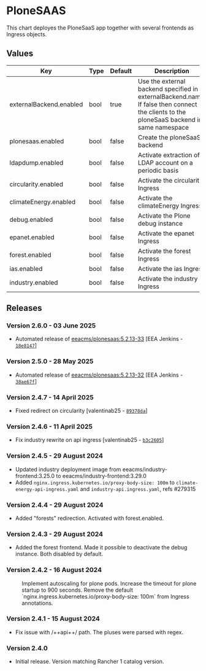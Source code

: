# PloneSAAS

This chart deployes the PloneSaaS app together with several frontends as Ingress objects.


## Values

| Key | Type | Default | Description |
|-----|------|---------|-------------|
| externalBackend.enabled | bool | true | Use the external backend specified in externalBackend.name. If false then connect the clients to the ploneSaaS backend in same namespace |
| plonesaas.enabled | bool | false | Create the ploneSaaS backend |
| ldapdump.enabled | bool | false | Activate extraction of LDAP account on a periodic basis |
| circularity.enabled | bool | false | Activate the circularity Ingress |
| climateEnergy.enabled | bool | false | Activate the climateEnergy Ingress |
| debug.enabled | bool | false | Activate the Plone debug instance |
| epanet.enabled | bool | false | Activate the epanet Ingress |
| forest.enabled | bool | false | Activate the forest Ingress |
| ias.enabled | bool | false | Activate the ias Ingress |
| industry.enabled | bool | false | Activate the industry Ingress |

## Releases

### Version 2.6.0 - 03 June 2025
- Automated release of [eeacms/plonesaas:5.2.13-33](https://github.com/eea/eea.docker.plonesaas/releases) [EEA Jenkins - [`18e8147`](https://github.com/eea/helm-charts/commit/18e814700272c7102507b150fdb316e7bf865857)]

### Version 2.5.0 - 28 May 2025
- Automated release of [eeacms/plonesaas:5.2.13-32](https://github.com/eea/eea.docker.plonesaas/releases) [EEA Jenkins - [`38ae67f`](https://github.com/eea/helm-charts/commit/38ae67fe5778fd91d9dea985fb666c1e7bdec542)]

### Version 2.4.7 - 14 April 2025
- Fixed redirect on circularity [valentinab25 - [`89378da`](https://github.com/eea/helm-charts/commit/89378da922adbea1e5dbaa729bb729510308274f)]

### Version 2.4.6 - 11 April 2025
- Fix industry rewrite on api ingress [valentinab25 - [`b3c2605`](https://github.com/eea/helm-charts/commit/b3c2605fb1aca5e91d8ab58ca83ac2549963830b)]


### Version 2.4.5 - 29 August 2024
- Updated industry deployment image from eeacms/industry-frontend:3.25.0 to eeacms/industry-frontend:3.29.0
- Added `nginx.ingress.kubernetes.io/proxy-body-size: 100m` to `climate-energy-api-ingress.yaml` and `industry-api.ingress.yaml`, refs #279315

### Version 2.4.4 - 29 August 2024
- Added "forests" redirection. Activated with forest.enabled.

### Version 2.4.3 - 29 August 2024
- Added the forest frontend. Made it possible to deactivate the debug instance. Both disabled by default.

### Version 2.4.2 - 16 August 2024
  <dd>Implement autoscaling for plone pods.
  Increase the timeout for plone startup to 900 seconds.
  Remove the default `nginx.ingress.kubernetes.io/proxy-body-size: 100m` from Ingress annotations.</dd>

### Version 2.4.1 - 15 August 2024
- Fix issue with /++api++/ path. The pluses were parsed with regex.

### Version 2.4.0
- Initial release. Version matching Rancher 1 catalog version.

